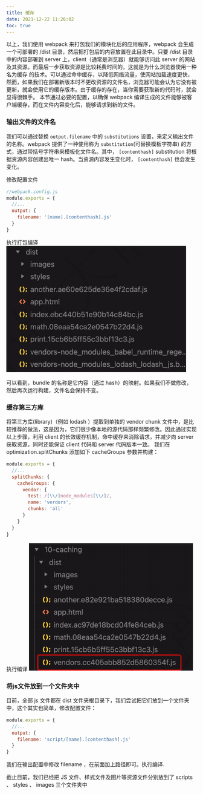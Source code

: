 ```yaml
---
title: 缓存
date: 2021-12-22 11:26:02
toc: true
---
```


以上，我们使用 webpack 来打包我们的模块化后的应用程序，webpack 会生成一个可部署的 /dist 目录，然后把打包后的内容放置在此目录中。只要 /dist 目录中的内容部署到 server 上，client（通常是浏览器）就能够访问此 server 的网站及其资源。而最后一步获取资源是比较耗费时间的，这就是为什么浏览器使用一种名为缓存 的技术。可以通过命中缓存，以降低网络流量，使网站加载速度更快，然而，如果我们在部署新版本时不更改资源的文件名，浏览器可能会认为它没有被更新，就会使用它的缓存版本。由于缓存的存在，当你需要获取新的代码时，就会显得很棘手。
本节通过必要的配置，以确保 webpack 编译生成的文件能够被客户端缓存，而在文件内容变化后，能够请求到新的文件。

### 输出文件的文件名

我们可以通过替换 `output.filename` 中的 `substitutions` 设置，来定义输出文件的名称。webpack 提供了一种使用称为 `substitution`(可替换模板字符串) 的方式，通过带括号字符串来模板化文件名。其中， `[contenthash]` substitution 将根据资源内容创建出唯一 hash。当资源内容发生变化时， `[contenthash]` 也会发生变化。

修改配置文件
```js
//webpack.config.js
module.exports = {
  //...
  output: {
    filename: '[name].[contenthash].js'
  }
}
```
执行打包编译
![cache1](/assets/engineeringImg/webpackImg/cache1.png "文件名")

可以看到，bundle 的名称是它内容（通过 hash）的映射。如果我们不做修改，然后再次运行构建，文件名会保持不变。

### 缓存第三方库

将第三方库(library)（例如 lodash ）提取到单独的 vendor chunk 文件中，是比较推荐的做法，这是因为，它们很少像本地的源代码那样频繁修改。因此通过实现以上步骤，利用 client 的长效缓存机制，命中缓存来消除请求，并减少向 server 获取资源，同时还能保证 client 代码和 server 代码版本一致。 我们在optimization.splitChunks 添加如下 cacheGroups 参数并构建：
```js
module.exports = {
  //...
  splitChunks: {
    cacheGroups: {
      vendor: {
        test: /[\\/]node_modules[\\/]/,
        name: 'verdors',
        chunks: 'all'
      }
    }
  }
}
```
执行编译
![cache2](/assets/engineeringImg/webpackImg/cache2.png "缓存第三方库")

### 将js文件放到一个文件夹中
目前，全部 js 文件都在 dist 文件夹根目录下，我们尝试把它们放到一个文件夹中，这个其实也简单，修改配置文件：
```js
module.exports = {
  //...
  output: {
    filename: 'script/[name].[contenthash].js'
  }
}
```
我们在输出配置中修改 filename ，在前面加上路径即可。执行编译.

截止目前，我们已经把 JS 文件、样式文件及图片等资源文件分别放到了 scripts 、 styles 、 images 三个文件夹中